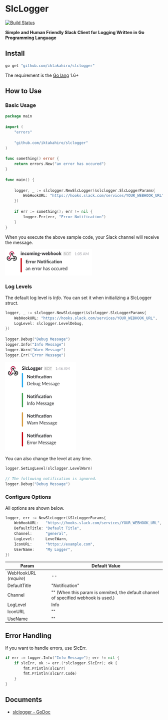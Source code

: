 # SlcLogger

[![Build Status](https://travis-ci.org/iktakahiro/slclogger.svg?branch=master)](https://travis-ci.org/iktakahiro/slclogger)

**Simple and Human Friendly Slack Client for Logging Written in Go Programming Language**

## Install

```bash
go get "github.com/iktakahiro/slclogger"
```

The requirement is the [Go lang](https://golang.org/dl/) 1.6+

## How to Use

### Basic Usage

```go
package main

import (
	"errors"

	"github.com/iktakahiro/slclogger"
)

func something() error {
	return errors.New("an error has occured")
}

func main() {

	logger, _ := slclogger.NewSlcLogger(&slclogger.SlcLoggerParams{
		WebHookURL: "https://hooks.slack.com/services/YOUR_WEBHOOK_URL",
	})

	if err := something(); err != nil {
		logger.Err(err, "Error Notification")
	}
}
```

When you execute the above sample code, your Slack channel will receive the message.

![](./example/example-slack1.png)

### Log Levels

The default log level is *Info*. You can set it when initializing a SlcLogger struct.

```go
logger, _ := slclogger.NewSlcLogger(&slclogger.SlcLoggerParams{
    WebHookURL: "https://hooks.slack.com/services/YOUR_WEBHOOK_URL",
    LogLevel: slclogger.LevelDebug,
})

logger.Debug("Debug Message")
logger.Info("Info Message")
logger.Warn("Warn Message")
logger.Err("Error Message")
```

![](./example/example-slack2.png)

You can also change the level at any time.

```go
logger.SetLogLevel(slclogger.LevelWarn)

// The following notification is ignored.
logger.Debug("Debug Message")
```

### Configure Options

All options are shown below.

```go
logger, err := NewSlcLogger(&SlcLoggerParams{
    WebHookURL:   "https://hooks.slack.com/services/YOUR_WEBHOOK_URL",
    DefaultTitle: "Default Title",
    Channel:      "general",
    LogLevel:     LevelWarn,
    IconURL:      "https://example.com",
    UserName:     "My Logger",
})
```

Param | Default Value
------ | ------------
WebHookURL (*require*) | --
DefaultTitle | "Notification"
Channel | "" (When this param is ommited, the default channel of specified webhook is used.)
LogLevel | Info
IconURL | ""
UseName | ""

## Error Handling

If you want to handle errors, use SlcErr.

```go
if err := logger.Info("Info Message"); err != nil {
    if slcErr, ok := err.(*slclogger.SlcErr); ok {
        fmt.Println(slcErr)
        fmt.Println(slcErr.Code)
    }
}
```

## Documents

- [slclogger \- GoDoc](https://godoc.org/github.com/iktakahiro/slclogger)